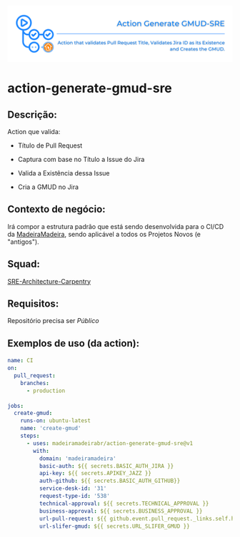 ![img](https://github.com/madeiramadeirabr/action-generate-gmud-sre/blob/staging/img/action-generate-gmud-sre.svg)

# action-generate-gmud-sre

## Descrição:
Action que valida:
- Título de Pull Request

- Captura com base no Título a Issue do Jira
- Valida a Existência dessa Issue
- Cria a GMUD no Jira

## Contexto de negócio:
Irá compor a estrutura padrão que está sendo desenvolvida para o CI/CD da [MadeiraMadeira](https://github.com/madeiramadeirabr 'MadeiraMadeira'), sendo aplicável a todos os Projetos Novos (e "antigos").

## Squad:
[SRE-Architecture-Carpentry](https://github.com/orgs/madeiramadeirabr/teams/squad-sre-architecture-carpentry 'SRE-Architecture-Carpentry')

## Requisitos:
Repositório precisa ser *Público*

## Exemplos de uso (da action):


```yml
name: CI
on:
  pull_request:
    branches:
      - production

jobs:
  create-gmud:
    runs-on: ubuntu-latest
    name: 'create-gmud'
    steps:
      - uses: madeiramadeirabr/action-generate-gmud-sre@v1
        with: 
          domain: 'madeiramadeira'
          basic-auth: ${{ secrets.BASIC_AUTH_JIRA }}
          api-key: ${{ secrets.APIKEY_JAZZ }}
          auth-github: ${{ secrets.BASIC_AUTH_GITHUB}}
          service-desk-id: '31'
          request-type-id: '538'
          technical-approval: ${{ secrets.TECHNICAL_APPROVAL }}
          business-approval: ${{ secrets.BUSINESS_APPROVAL }}
          url-pull-request: ${{ github.event.pull_request._links.self.href }}/${{ github.run_id}}
          url-slifer-gmud: ${{ secrets.URL_SLIFER_GMUD }}
```